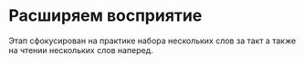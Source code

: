 # Расширяем восприятие

Этап сфокусирован на практике набора нескольких слов за такт а также на чтении нескольких слов наперед.